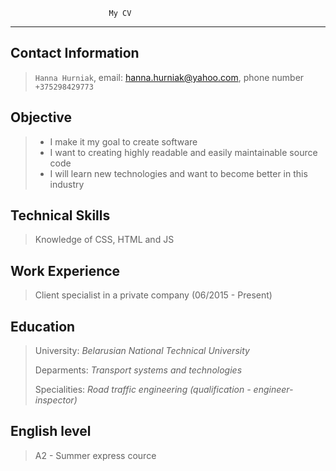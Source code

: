                           My CV
---


## **Contact Information**
> `Hanna Hurniak`, email: hanna.hurniak@yahoo.com, phone number `+375298429773`

## **Objective**
>- I make it my goal to create software 
>- I want to creating highly readable and easily maintainable source code
>- I will learn new technologies and want to become better in this industry

## **Technical Skills**
> Knowledge of CSS, HTML and JS

## **Work Experience**
> Client specialist in a private company (06/2015 - Present)

## **Education**
> University: *Belarusian National Technical University* 
>
>Deparments: *Transport systems and technologies* 
>
>Specialities: *Road traffic engineering (qualification - engineer-inspector)*

## **English level**
> A2 - Summer express cource
